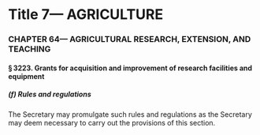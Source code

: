 
# Title 7— AGRICULTURE
### CHAPTER 64— AGRICULTURAL RESEARCH, EXTENSION, AND TEACHING
#### § 3223. Grants for acquisition and improvement of research facilities and equipment
##### (f) Rules and regulations

The Secretary may promulgate such rules and regulations as the Secretary may deem necessary to carry out the provisions of this section.
